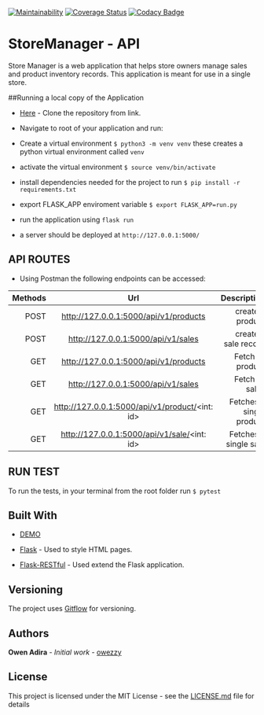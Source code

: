 [![Maintainability](https://api.codeclimate.com/v1/badges/d8e04cb04dc6460d7e89/maintainability)](https://codeclimate.com/github/owezzy/StoreManager/maintainability)
[![Coverage Status](https://coveralls.io/repos/github/owezzy/StoreManager/badge.svg?branch=ch-test-api-endpoints-161203421)](https://coveralls.io/github/owezzy/StoreManager?branch=ch-test-api-endpoints-161203421)
[![Codacy Badge](https://api.codacy.com/project/badge/Grade/e58262b320d743418f09de2743b35ac0)](https://app.codacy.com/app/owezzy/StoreManager?utm_source=github.com&utm_medium=referral&utm_content=owezzy/StoreManager&utm_campaign=Badge_Grade_Dashboard)
# StoreManager - API


Store Manager is a web application that helps store owners manage sales and product inventory
records. This application is meant for use in a single store.

##Running a local copy of the Application
- [Here](https://github.com/owezzy/StoreManager.git) - Clone the repository from link.

- Navigate to root of your application and run:
- Create a virtual environment
   `$ python3 -m venv venv` these creates a python virtual environment called `venv`

- activate the virtual environment
   `$ source venv/bin/activate`

- install dependencies needed for the project to run
   `$ pip install -r requirements.txt`

- export FLASK_APP enviroment variable
  `$ export FLASK_APP=run.py`

- run the application using `flask run`

- a server should be deployed at `http://127.0.0.1:5000/ `


 ## API ROUTES
- Using Postman the following endpoints can be accessed:

 
| Methods | Url                                            |      Description         |
| -------:|:----------------------------------------------:|-------------------------:|
| POST    | http://127.0.0.1:5000/api/v1/products          |   create a product       | 
| POST    | http://127.0.0.1:5000/api/v1/sales             |  create a sale record    | 
| GET     | http://127.0.0.1:5000/api/v1/products          |  Fetch all product       |       
| GET     | http://127.0.0.1:5000/api/v1/sales             |  Fetch all sales         |      
| GET     | http://127.0.0.1:5000/api/v1/product/<int: id> |  Fetches a single product|
| GET     | http://127.0.0.1:5000/api/v1/sale/<int: id>    |  Fetches a single sale   |

## RUN TEST
To run the tests, in your terminal from the root folder run
``` $ pytest ```

## Built With

- <a href="https://owezzy.github.io/StoreManager/" target="_blank">DEMO </a>

- [Flask](https://flask.readthedocs.io/en/rtd/) - Used to style HTML pages.

- [Flask-RESTful](https://flask-restful.readthedocs.io/en/latest/) - Used extend the Flask application.

## Versioning

The project uses [Gitflow](https://datasift.github.io/gitflow/IntroducingGitFlow.html) for versioning.

## Authors

 **Owen Adira** - _Initial work_ - [owezzy](https://github.io/owezzy)

## License

This project is licensed under the MIT License - see the [LICENSE.md](LICENSE.md) file for details

